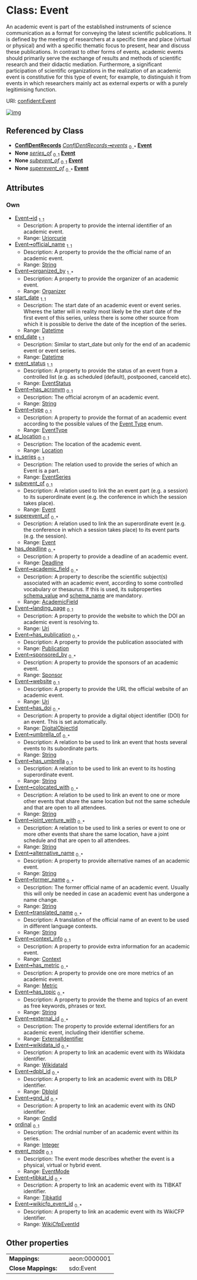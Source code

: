 
# Class: Event


An academic event is part of the established instruments of science communication as a format for conveying the latest scientific publications. It is defined by the meeting of researchers at a specific time and place (virtual or physical) and with a specific thematic focus to present, hear and discuss these publications. In contrast to other forms of events, academic events should primarily serve the exchange of results and methods of scientific research and their didactic mediation.  Furthermore, a significant participation of scientific organizations in the realization of an academic event is constitutive for this type of event; for example, to distinguish it from events in which researchers mainly act as external experts or with a purely legitimising function.

URI: [confident:Event](https://raw.githubusercontent.com/TIBHannover/ConfIDent_schema/main/src/linkml/confident_schema.yaml#Event)


[![img](https://yuml.me/diagram/nofunky;dir:TB/class/[WikidataId],[WikiCfpEventId],[TibkatId],[Sponsor],[Publication],[Organizer],[Metric],[Location],[GndId],[ExternalIdentifier],[EventSeries],[WikiCfpEventId]<wikicfp_event_id%200..*-++[Event&#124;id:uriorcurie;official_name:string;start_date:datetime;end_date:datetime;event_status:EventStatus;has_acronym:string%20%3F;type:EventType%20%3F;landing_page:uri%20%3F;website:uri%20%3F;umbrella_of:string%20*;has_umbrella:string%20%3F;colocated_with:string%20*;joint_venture_with:string%20*;alternative_name:string%20*;former_name:string%20*;translated_name:string%20*;has_topic:string%20*;ordinal:integer%20%3F;event_mode:EventMode%20%3F],[TibkatId]<tibkat_id%200..*-++[Event],[GndId]<gnd_id%200..*-++[Event],[DblpId]<dpbl_id%200..*-++[Event],[WikidataId]<wikidata_id%200..*-++[Event],[ExternalIdentifier]<external_id%200..*-++[Event],[Metric]<has_metric%200..*-++[Event],[Context]<context_info%200..1-++[Event],[DigitalObjectId]<has_doi%200..*-++[Event],[Sponsor]<sponsored_by%200..*-++[Event],[Publication]<has_publication%200..*-++[Event],[AcademicField]<academic_field%200..*-++[Event],[Deadline]<has_deadline%200..*-++[Event],[Event]<superevent_of%200..*-++[Event],[Event]<subevent_of%200..1-%20[Event],[EventSeries]<in_series%200..1-%20[Event],[Location]<at_location%200..1-++[Event],[Organizer]<organized_by%201..*-++[Event],[ConfIDentRecords]++-%20events%200..*>[Event],[EventSeries]-%20series_of%200..1>[Event],[DigitalObjectId],[Deadline],[DblpId],[Context],[ConfIDentRecords],[AcademicField])](https://yuml.me/diagram/nofunky;dir:TB/class/[WikidataId],[WikiCfpEventId],[TibkatId],[Sponsor],[Publication],[Organizer],[Metric],[Location],[GndId],[ExternalIdentifier],[EventSeries],[WikiCfpEventId]<wikicfp_event_id%200..*-++[Event&#124;id:uriorcurie;official_name:string;start_date:datetime;end_date:datetime;event_status:EventStatus;has_acronym:string%20%3F;type:EventType%20%3F;landing_page:uri%20%3F;website:uri%20%3F;umbrella_of:string%20*;has_umbrella:string%20%3F;colocated_with:string%20*;joint_venture_with:string%20*;alternative_name:string%20*;former_name:string%20*;translated_name:string%20*;has_topic:string%20*;ordinal:integer%20%3F;event_mode:EventMode%20%3F],[TibkatId]<tibkat_id%200..*-++[Event],[GndId]<gnd_id%200..*-++[Event],[DblpId]<dpbl_id%200..*-++[Event],[WikidataId]<wikidata_id%200..*-++[Event],[ExternalIdentifier]<external_id%200..*-++[Event],[Metric]<has_metric%200..*-++[Event],[Context]<context_info%200..1-++[Event],[DigitalObjectId]<has_doi%200..*-++[Event],[Sponsor]<sponsored_by%200..*-++[Event],[Publication]<has_publication%200..*-++[Event],[AcademicField]<academic_field%200..*-++[Event],[Deadline]<has_deadline%200..*-++[Event],[Event]<superevent_of%200..*-++[Event],[Event]<subevent_of%200..1-%20[Event],[EventSeries]<in_series%200..1-%20[Event],[Location]<at_location%200..1-++[Event],[Organizer]<organized_by%201..*-++[Event],[ConfIDentRecords]++-%20events%200..*>[Event],[EventSeries]-%20series_of%200..1>[Event],[DigitalObjectId],[Deadline],[DblpId],[Context],[ConfIDentRecords],[AcademicField])

## Referenced by Class

 *  **[ConfIDentRecords](ConfIDentRecords.md)** *[ConfIDentRecords➞events](confIDentRecords__events.md)*  <sub>0..\*</sub>  **[Event](Event.md)**
 *  **None** *[series_of](series_of.md)*  <sub>0..1</sub>  **[Event](Event.md)**
 *  **None** *[subevent_of](subevent_of.md)*  <sub>0..1</sub>  **[Event](Event.md)**
 *  **None** *[superevent_of](superevent_of.md)*  <sub>0..\*</sub>  **[Event](Event.md)**

## Attributes


### Own

 * [Event➞id](Event_id.md)  <sub>1..1</sub>
     * Description: A property to provide the internal identifier of an academic event.
     * Range: [Uriorcurie](types/Uriorcurie.md)
 * [Event➞official_name](Event_official_name.md)  <sub>1..1</sub>
     * Description: A property to provide the the official name of an academic event.
     * Range: [String](types/String.md)
 * [Event➞organized_by](Event_organized_by.md)  <sub>1..\*</sub>
     * Description: A property to provide the organizer of an academic event.
     * Range: [Organizer](Organizer.md)
 * [start_date](start_date.md)  <sub>1..1</sub>
     * Description: The start date of an academic event or event series. Wheres the latter will in reality most likely be the start date of the first event of this series, unless there is some other source from which it is possible to derive the date of the inception of the series.
     * Range: [Datetime](types/Datetime.md)
 * [end_date](end_date.md)  <sub>1..1</sub>
     * Description: Similar to start_date but only for the end of an academic event or event series.
     * Range: [Datetime](types/Datetime.md)
 * [event_status](event_status.md)  <sub>1..1</sub>
     * Description: A property to provide the status of an event from a controlled list (e.g. as scheduled (default), postpooned, canceld etc).
     * Range: [EventStatus](EventStatus.md)
 * [Event➞has_acronym](Event_has_acronym.md)  <sub>0..1</sub>
     * Description: The official acronym of an academic event.
     * Range: [String](types/String.md)
 * [Event➞type](Event_type.md)  <sub>0..1</sub>
     * Description: A property to provide the format of an academic event according to the possible values of the [Event Type](EventType.md) enum.
     * Range: [EventType](EventType.md)
 * [at_location](at_location.md)  <sub>0..1</sub>
     * Description: The location of the academic event.
     * Range: [Location](Location.md)
 * [in_series](in_series.md)  <sub>0..1</sub>
     * Description: The relation used to provide the series of which an Event is a part.
     * Range: [EventSeries](EventSeries.md)
 * [subevent_of](subevent_of.md)  <sub>0..1</sub>
     * Description: A relation used to link the an event part (e.g. a session) to its superordinate event (e.g. the conference in which the session takes place).
     * Range: [Event](Event.md)
 * [superevent_of](superevent_of.md)  <sub>0..\*</sub>
     * Description: A relation used to link the an superordinate event (e.g. the conference in which a session takes place) to its event parts (e.g. the session).
     * Range: [Event](Event.md)
 * [has_deadline](has_deadline.md)  <sub>0..\*</sub>
     * Description: A property to provide a deadline of an academic event.
     * Range: [Deadline](Deadline.md)
 * [Event➞academic_field](Event_academic_field.md)  <sub>0..\*</sub>
     * Description: A property to describe the scientific subject(s) associated with an academic event, according to some controlled vocabulary or thesaurus. If this is used, its subproperties [schema_value](schema_value.md) and [schema_name](schema_name.md) are mandatory.
     * Range: [AcademicField](AcademicField.md)
 * [Event➞landing_page](Event_landing_page.md)  <sub>0..1</sub>
     * Description: A property to provide the website to which the DOI an academic event is resolving to.
     * Range: [Uri](types/Uri.md)
 * [Event➞has_publication](Event_has_publication.md)  <sub>0..\*</sub>
     * Description: A property to provide the publication associated with
     * Range: [Publication](Publication.md)
 * [Event➞sponsored_by](Event_sponsored_by.md)  <sub>0..\*</sub>
     * Description: A property to provide the sponsors of an academic event.
     * Range: [Sponsor](Sponsor.md)
 * [Event➞website](Event_website.md)  <sub>0..1</sub>
     * Description: A property to provide the URL the official website of an academic event.
     * Range: [Uri](types/Uri.md)
 * [Event➞has_doi](Event_has_doi.md)  <sub>0..\*</sub>
     * Description: A property to provide a digital object identifier (DOI) for an event. This is set automatically.
     * Range: [DigitalObjectId](DigitalObjectId.md)
 * [Event➞umbrella_of](Event_umbrella_of.md)  <sub>0..\*</sub>
     * Description: A relation to be used to link an event that hosts several events to its subordinate parts.
     * Range: [String](types/String.md)
 * [Event➞has_umbrella](Event_has_umbrella.md)  <sub>0..1</sub>
     * Description: A relation to be used to link an event to its hosting superordinate event.
     * Range: [String](types/String.md)
 * [Event➞colocated_with](Event_colocated_with.md)  <sub>0..\*</sub>
     * Description: A relation to be used to link an event to one or more other events that share the same location but not the same schedule and that are open to all attendees.
     * Range: [String](types/String.md)
 * [Event➞joint_venture_with](Event_joint_venture_with.md)  <sub>0..\*</sub>
     * Description: A relation to be used to link a series or event to one or more other events that share the same location, have a joint schedule and that are open to all attendees.
     * Range: [String](types/String.md)
 * [Event➞alternative_name](Event_alternative_name.md)  <sub>0..\*</sub>
     * Description: A property to provide alternative names of an academic event.
     * Range: [String](types/String.md)
 * [Event➞former_name](Event_former_name.md)  <sub>0..\*</sub>
     * Description: The former official name of an academic event. Usually this will only be needed in case an academic event has undergone a name change.
     * Range: [String](types/String.md)
 * [Event➞translated_name](Event_translated_name.md)  <sub>0..\*</sub>
     * Description: A translation of the official name of an event to be used in different language contexts.
     * Range: [String](types/String.md)
 * [Event➞context_info](Event_context_info.md)  <sub>0..1</sub>
     * Description: A property to provide extra information for an academic event.
     * Range: [Context](Context.md)
 * [Event➞has_metric](Event_has_metric.md)  <sub>0..\*</sub>
     * Description: A property to provide one ore more metrics of an academic event.
     * Range: [Metric](Metric.md)
 * [Event➞has_topic](Event_has_topic.md)  <sub>0..\*</sub>
     * Description: A property to provide the theme and topics of an event as free keywords, phrases or text.
     * Range: [String](types/String.md)
 * [Event➞external_id](Event_external_id.md)  <sub>0..\*</sub>
     * Description: The property to provide external identifiers for an academic event, including their identifier scheme.
     * Range: [ExternalIdentifier](ExternalIdentifier.md)
 * [Event➞wikidata_id](Event_wikidata_id.md)  <sub>0..\*</sub>
     * Description: A property to link an academic event with its Wikidata identifier.
     * Range: [WikidataId](WikidataId.md)
 * [Event➞dpbl_id](Event_dpbl_id.md)  <sub>0..\*</sub>
     * Description: A property to link an academic event with its DBLP identifier.
     * Range: [DblpId](DblpId.md)
 * [Event➞gnd_id](Event_gnd_id.md)  <sub>0..\*</sub>
     * Description: A property to link an academic event with its GND identifier.
     * Range: [GndId](GndId.md)
 * [ordinal](ordinal.md)  <sub>0..1</sub>
     * Description: The ordnial number of an academic event within its series.
     * Range: [Integer](types/Integer.md)
 * [event_mode](event_mode.md)  <sub>0..1</sub>
     * Description: The event mode describes whether the event is a physical, virtual or hybrid event.
     * Range: [EventMode](EventMode.md)
 * [Event➞tibkat_id](Event_tibkat_id.md)  <sub>0..\*</sub>
     * Description: A property to link an academic event with its TIBKAT identifier.
     * Range: [TibkatId](TibkatId.md)
 * [Event➞wikicfp_event_id](Event_wikicfp_event_id.md)  <sub>0..\*</sub>
     * Description: A property to link an academic event with its WikiCFP identifier.
     * Range: [WikiCfpEventId](WikiCfpEventId.md)

## Other properties

|  |  |  |
| --- | --- | --- |
| **Mappings:** | | aeon:0000001 |
| **Close Mappings:** | | sdo:Event |

